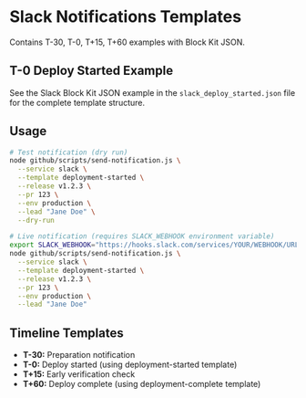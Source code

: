 # Slack Notifications Templates

Contains T-30, T-0, T+15, T+60 examples with Block Kit JSON.

## T-0 Deploy Started Example

See the Slack Block Kit JSON example in the `slack_deploy_started.json` file for the complete template structure.

## Usage
```bash
# Test notification (dry run)
node github/scripts/send-notification.js \
  --service slack \
  --template deployment-started \
  --release v1.2.3 \
  --pr 123 \
  --env production \
  --lead "Jane Doe" \
  --dry-run

# Live notification (requires SLACK_WEBHOOK environment variable)
export SLACK_WEBHOOK="https://hooks.slack.com/services/YOUR/WEBHOOK/URL"
node github/scripts/send-notification.js \
  --service slack \
  --template deployment-started \
  --release v1.2.3 \
  --pr 123 \
  --env production \
  --lead "Jane Doe"
```

## Timeline Templates
- **T-30:** Preparation notification
- **T-0:** Deploy started (using deployment-started template)
- **T+15:** Early verification check
- **T+60:** Deploy complete (using deployment-complete template)